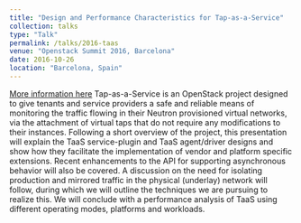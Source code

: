 ```yaml
---
title: "Design and Performance Characteristics for Tap-as-a-Service"
collection: talks
type: "Talk"
permalink: /talks/2016-taas
venue: "Openstack Summit 2016, Barcelona"
date: 2016-10-26
location: "Barcelona, Spain"
---
```


[More information here](https://www.youtube.com/watch?v=C3w8YOuLNDQ)
Tap-as-a-Service is an OpenStack project designed to give tenants and service providers a safe and reliable means of monitoring the traffic flowing in their Neutron provisioned virtual networks, via the attachment of virtual taps that do not require any modifications to their instances. Following a short overview of the project, this presentation will explain the TaaS service-plugin and TaaS agent/driver designs and show how they facilitate the implementation of vendor and platform specific extensions. Recent enhancements to the API for supporting asynchronous behavior will also be covered. A discussion on the need for isolating production and mirrored traffic in the physical (underlay) network will follow, during which we will outline the techniques we are pursuing to realize this. We will conclude with a performance analysis of TaaS using different operating modes, platforms and workloads.
